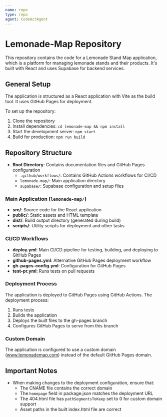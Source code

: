```yaml
---
name: repo
type: repo
agent: CodeActAgent
---
```


# Lemonade-Map Repository

This repository contains the code for a Lemonade Stand Map application, which is a platform for managing lemonade stands and their products. It's built with React and uses Supabase for backend services.

## General Setup

The application is structured as a React application with Vite as the build tool. It uses GitHub Pages for deployment.

To set up the repository:
1. Clone the repository
2. Install dependencies: `cd lemonade-map && npm install`
3. Start the development server: `npm start`
4. Build for production: `npm run build`

## Repository Structure

- **Root Directory**: Contains documentation files and GitHub Pages configuration
  - `.github/workflows/`: Contains GitHub Actions workflows for CI/CD
  - `lemonade-map/`: Main application directory
  - `supabase/`: Supabase configuration and setup files

### Main Application (`lemonade-map/`)
- **src/**: Source code for the React application
- **public/**: Static assets and HTML template
- **dist/**: Build output directory (generated during build)
- **scripts/**: Utility scripts for deployment and other tasks

### CI/CD Workflows
- **deploy.yml**: Main CI/CD pipeline for testing, building, and deploying to GitHub Pages
- **github-pages.yml**: Alternative GitHub Pages deployment workflow
- **gh-pages-config.yml**: Configuration for GitHub Pages
- **test-pr.yml**: Runs tests on pull requests

### Deployment Process
The application is deployed to GitHub Pages using GitHub Actions. The deployment process:
1. Runs tests
2. Builds the application
3. Deploys the built files to the gh-pages branch
4. Configures GitHub Pages to serve from this branch

### Custom Domain
The application is configured to use a custom domain (www.lemonademap.com) instead of the default GitHub Pages domain.

## Important Notes
- When making changes to the deployment configuration, ensure that:
  - The CNAME file contains the correct domain
  - The `homepage` field in package.json matches the deployment URL
  - The 404.html file has `pathSegmentsToKeep` set to 0 for custom domain support
  - Asset paths in the built index.html file are correct